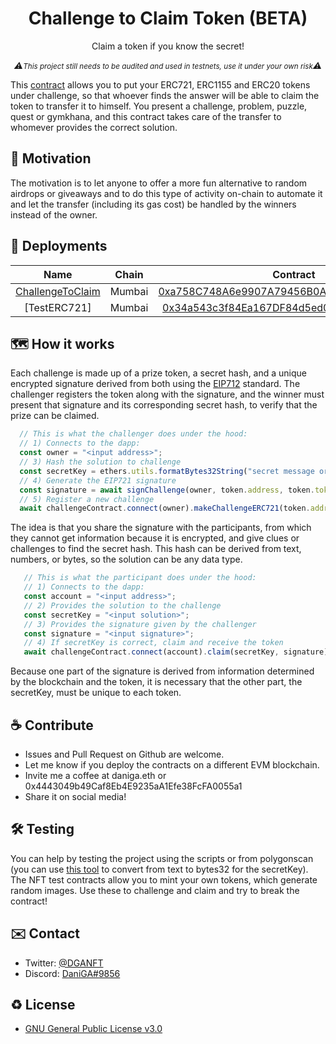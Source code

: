 <h1 align="center">Challenge to Claim Token (BETA)</h1> 
<p align="center">Claim a token if you know the secret!</p>

<p align="center" style="font-style: italic">⚠️<small>This project still needs to be audited and used in testnets, use it under your own risk</small>⚠️</p>

This [contract](./contracts/ChallengeToClaim.sol) allows you to put your ERC721, ERC1155 and ERC20 tokens under challenge, so that whoever finds the answer will be able to claim the token to transfer it to himself. You present a challenge, problem, puzzle, quest or gymkhana, and this contract takes care of the transfer to whomever provides the correct solution.


## 🚀 Motivation

The motivation is to let anyone to offer a more fun alternative to random airdrops or giveaways and to do this type of activity on-chain to automate it and let the transfer (including its gas cost) be handled by the winners instead of the owner. 

## 🔑 Deployments

| Name | Chain | Contract |
|:----:|:-----:|:--------:|
| [ChallengeToClaim](./contracts/ChallengeToClaim.sol) | Mumbai | [0xa758C748A6e9907A79456B0A5d9Ed67cd95073CC](https://mumbai.polygonscan.com/address/0xa758C748A6e9907A79456B0A5d9Ed67cd95073CC#code) |
| [TestERC721] | Mumbai | [0x34a543c3f84Ea167DF84d5ed0a80A0Ce9916FF42](https://mumbai.polygonscan.com/address/0x34a543c3f84Ea167DF84d5ed0a80A0Ce9916FF42#code) |


## 🗺️ How it works

Each challenge is made up of a prize token, a secret hash, and a unique encrypted signature derived from both using the [EIP712](https://eips.ethereum.org/EIPS/eip-712) standard. The challenger registers the token along with the signature, and the winner must present that signature and its corresponding secret hash, to verify that the prize can be claimed.

```js
  // This is what the challenger does under the hood:
  // 1) Connects to the dapp:
  const owner = "<input address>";
  // 3) Hash the solution to challenge
  const secretKey = ethers.utils.formatBytes32String("secret message or solution");
  // 4) Generate the EIP721 signature
  const signature = await signChallenge(owner, token.address, token.tokenId, token.amount, secretKey);
  // 5) Register a new challenge
  await challengeContract.connect(owner).makeChallengeERC721(token.address, token.tokenId, "", signature);
```

The idea is that you share the signature with the participants, from which they cannot get information because it is encrypted, and give clues or challenges to find the secret hash. This hash can be derived from text, numbers, or bytes, so the solution can be any data type.
 

```js
   // This is what the participant does under the hood:
   // 1) Connects to the dapp:
   const account = "<input address>";
   // 2) Provides the solution to the challenge
   const secretKey = "<input solution>";
   // 3) Provides the signature given by the challenger
   const signature = "<input signature>";
   // 4) If secretKey is correct, claim and receive the token
   await challengeContract.connect(account).claim(secretKey, signature);
```

Because one part of the signature is derived from information determined by the blockchain and the token, it is necessary that the other part, the secretKey, must be unique to each token.


## ☕ Contribute 
* Issues and Pull Request on Github are welcome.
* Let me know if you deploy the contracts on a different EVM blockchain.
* Invite me a coffee at daniga.eth or 0x4443049b49Caf8Eb4E9235aA1Efe38FcFA0055a1
* Share it on social media!

## 🛠️ Testing

You can help by testing the project using the scripts or from polygonscan (you can use [this tool](https://www.devoven.com/string-to-bytes32) to convert from text to bytes32 for the secretKey). The NFT test contracts allow you to mint your own tokens, which generate random images. Use these to challenge and claim and try to break the contract!

## ✉️ Contact 
 * Twitter: [@DGANFT](https://twitter.com/DGANFT)
 * Discord: [DaniGA#9856](https://discord.com/invite/H4WMdnz5nw)

## ♻️ License 
  * [GNU General Public License v3.0](https://www.gnu.org/licenses/gpl-3.0.html)